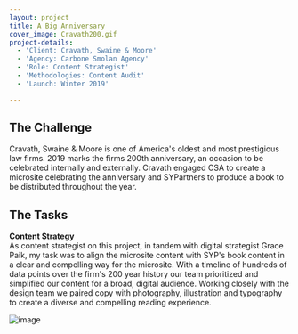 ```yaml
---
layout: project
title: A Big Anniversary
cover_image: Cravath200.gif
project-details:
  - 'Client: Cravath, Swaine & Moore'
  - 'Agency: Carbone Smolan Agency'
  - 'Role: Content Strategist'
  - 'Methodologies: Content Audit'
  - 'Launch: Winter 2019'

---
```

## The Challenge
Cravath, Swaine & Moore is one of America's oldest and most prestigious law firms. 2019 marks the firms 200th anniversary, an occasion to be celebrated internally and externally. Cravath engaged CSA to create a microsite celebrating the anniversary and SYPartners to produce a book to be distributed throughout the year.

## The Tasks
**Content Strategy**  
As content strategist on this project, in tandem with digital strategist Grace Paik, my task was to align the microsite content with SYP's book content in a clear and compelling way for the microsite. With a timeline of hundreds of data points over the firm's 200 year history our team prioritized and simplified our content for a broad, digital audience. Working closely with the design team we paired copy with photography, illustration and typography to create a diverse and compelling reading experience.

![image](/assets/images/CravathErapage.gif)
